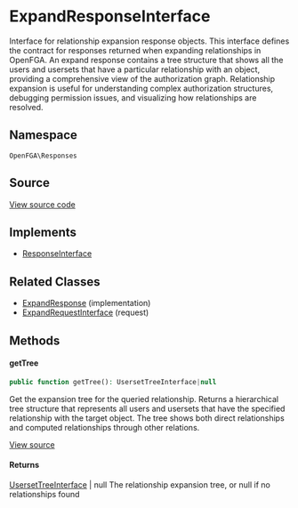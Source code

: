 # ExpandResponseInterface

Interface for relationship expansion response objects. This interface defines the contract for responses returned when expanding relationships in OpenFGA. An expand response contains a tree structure that shows all the users and usersets that have a particular relationship with an object, providing a comprehensive view of the authorization graph. Relationship expansion is useful for understanding complex authorization structures, debugging permission issues, and visualizing how relationships are resolved.

## Namespace
`OpenFGA\Responses`

## Source
[View source code](https://github.com/evansims/openfga-php/blob/main/src/Responses/ExpandResponseInterface.php)

## Implements
* [ResponseInterface](ResponseInterface.md)

## Related Classes
* [ExpandResponse](Responses/ExpandResponse.md) (implementation)
* [ExpandRequestInterface](Requests/ExpandRequestInterface.md) (request)



## Methods

                        
#### getTree


```php
public function getTree(): UsersetTreeInterface|null
```

Get the expansion tree for the queried relationship. Returns a hierarchical tree structure that represents all users and usersets that have the specified relationship with the target object. The tree shows both direct relationships and computed relationships through other relations.

[View source](https://github.com/evansims/openfga-php/blob/main/src/Responses/ExpandResponseInterface.php#L45)


#### Returns
[UsersetTreeInterface](Models/UsersetTreeInterface.md) &#124; null
 The relationship expansion tree, or null if no relationships found

